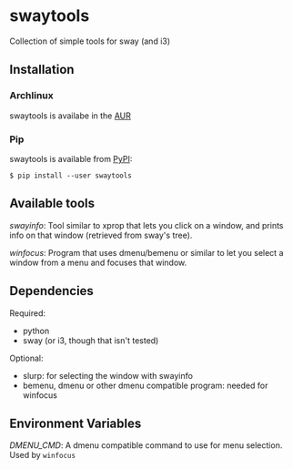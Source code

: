 # swaytools
Collection of simple tools for sway (and i3)

## Installation

### Archlinux

swaytools is availabe in the [AUR](https://aur.archlinux.org/packages/swaytools/)

### Pip

swaytools is available from [PyPI](https://pypi.org/project/swaytools/):

```
$ pip install --user swaytools
```

## Available tools

*swayinfo*: Tool similar to xprop that lets you click on a window, and prints info on that window (retrieved from sway's tree).

*winfocus*: Program that uses dmenu/bemenu or similar to let you select a window from a menu and focuses that window.

## Dependencies

Required:

  * python
  * sway (or i3, though that isn't tested)

Optional:
  * slurp: for selecting the window with swayinfo
  * bemenu, dmenu or other dmenu compatible program: needed for winfocus


## Environment Variables

*DMENU_CMD*: A dmenu compatible command to use for menu selection. Used by `winfocus`
